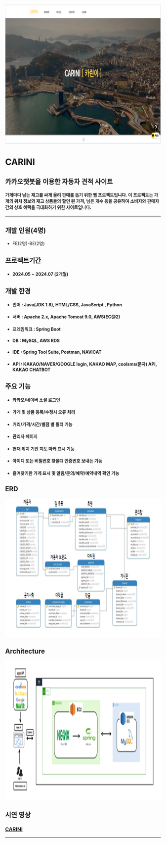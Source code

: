 <img src=CARINI.png width=850 height=450>    

# CARINI  
## 카카오챗봇을 이용한 자동차 견적 사이트
#### 가게마다 남는 재고를 싸게 올려 판매를 돕기 위한 웹 프로젝트입니다. 이 프로젝트는 가게의 위치 정보와 재고 상품들의 할인 된 가격, 남은 개수 등을 공유하여 소비자와 판매자 간의 상호 혜택을 극대화하기 위한 사이트입니다.   
---
## 개발 인원(4명)
* FE(2명)-BE(2명)   

## 프로젝트기간
* #### 2024.05 ~ 2024.07 (2개월)    

## 개발 한경   
* #### 언어 :        Java(JDK 1.8), HTML/CSS, JavaScript , Python
* #### 서버 :        Apache 2.x, Apache Tomcat 9.0, AWS(EC@2)
* #### 프레임워크 : Spring Boot
* #### DB :          MySQL, AWS RDS 
* #### IDE :         Spring Tool Suite, Postman, NAVICAT  
* #### API :         KAKAO/NAVER/GOOGLE login, KAKAO MAP, coolsms(문자) API, KAKAO CHATBOT    

## 주요 기능   
* #### 카카오/네이버 소셜 로그인
* #### 가게 및 상품 등록/수정시 오류 처리
* #### 거리/가격/시간/별점 별 필터 기능
* #### 관리자 페이지
* #### 현재 위치 기반 지도 마커 표시 기능
* #### 아이디 또는 비밀번호 찾을떄 인증번호 보내는 기능
* #### 즐겨찾기한 가게 표시 및 알림/문의/예약/예약내역 확인 기능


## ERD 
<img src=ERD.png width=850 height=450>    

## Architecture 
<img src=Architecture.png width=850 height=450>    


## 시연 영상
### [CARINI][github]  
---




 [github]: https://www.youtube.com/watch?v=cUUzv21YXpY
